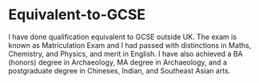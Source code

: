 # Equivalent-to-GCSE
I have done qualification equivalent to GCSE outside UK. 
The exam is known as Matriculation Exam and I had passed with distinctions in Maths, Chemistry, and Physics, and merit in English. 
I have also achieved a BA (honors) degree in Archaeology, MA degree in Archaeology, and a postgraduate degree in Chineses, Indian, and Southeast Asian arts. 
